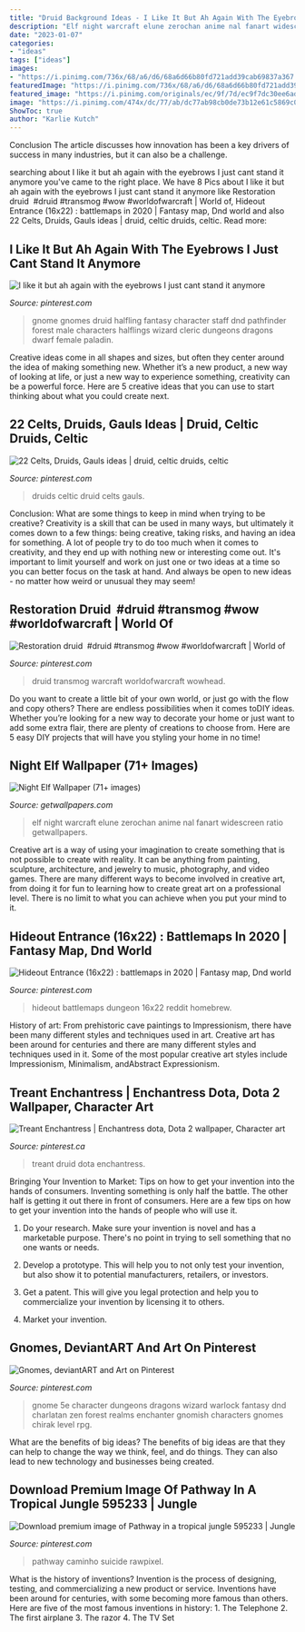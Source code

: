 ```yaml
---
title: "Druid Background Ideas - I Like It But Ah Again With The Eyebrows I Just Cant Stand It Anymore"
description: "Elf night warcraft elune zerochan anime nal fanart widescreen ratio getwallpapers"
date: "2023-01-07"
categories:
- "ideas"
tags: ["ideas"]
images:
- "https://i.pinimg.com/736x/68/a6/d6/68a6d66b80fd721add39cab69837a367.jpg"
featuredImage: "https://i.pinimg.com/736x/68/a6/d6/68a6d66b80fd721add39cab69837a367.jpg"
featured_image: "https://i.pinimg.com/originals/ec/9f/7d/ec9f7dc30ee6ada9ddc16a95af06cfa5.png"
image: "https://i.pinimg.com/474x/dc/77/ab/dc77ab98cb0de73b12e61c5869c06aa1--celtic-druids-mystic.jpg"
ShowToc: true
author: "Karlie Kutch"
---
```



Conclusion
The article discusses how innovation has been a key drivers of success in many industries, but it can also be a challenge.

	

		
searching about I like it but ah again with the eyebrows I just cant stand it anymore you've came to the right place. We have 8 Pics about I like it but ah again with the eyebrows I just cant stand it anymore like Restoration druid ️ #druid #transmog #wow #worldofwarcraft | World of, Hideout Entrance (16x22) : battlemaps in 2020 | Fantasy map, Dnd world and also 22 Celts, Druids, Gauls ideas | druid, celtic druids, celtic. Read more:
		
    
## I Like It But Ah Again With The Eyebrows I Just Cant Stand It Anymore

<img loading=lazy src="https://i.pinimg.com/originals/ec/9f/7d/ec9f7dc30ee6ada9ddc16a95af06cfa5.png" onerror="this.onerror=null;this.src='https://tse1.mm.bing.net/th?id=OIP.kDFHJR3pDjIw1FS5WFqhnQHaLr&amp;pid=15.1';" alt="I like it but ah again with the eyebrows I just cant stand it anymore">

_Source: pinterest.com_

>gnome gnomes druid halfling fantasy character staff dnd pathfinder forest male characters halflings wizard cleric dungeons dragons dwarf female paladin. 

	

Creative ideas come in all shapes and sizes, but often they center around the idea of making something new. Whether it’s a new product, a new way of looking at life, or just a new way to experience something, creativity can be a powerful force. Here are 5 creative ideas that you can use to start thinking about what you could create next.

    
## 22 Celts, Druids, Gauls Ideas | Druid, Celtic Druids, Celtic

<img loading=lazy src="https://i.pinimg.com/474x/dc/77/ab/dc77ab98cb0de73b12e61c5869c06aa1--celtic-druids-mystic.jpg" onerror="this.onerror=null;this.src='https://tse3.mm.bing.net/th?id=OIP.Py13NjvcSE8UHVelJi5bXQAAAA&amp;pid=15.1';" alt="22 Celts, Druids, Gauls ideas | druid, celtic druids, celtic">

_Source: pinterest.com_

>druids celtic druid celts gauls. 

	

Conclusion: What are some things to keep in mind when trying to be creative?
Creativity is a skill that can be used in many ways, but ultimately it comes down to a few things: being creative, taking risks, and having an idea for something. A lot of people try to do too much when it comes to creativity, and they end up with nothing new or interesting come out. It's important to limit yourself and work on just one or two ideas at a time so you can better focus on the task at hand. And always be open to new ideas - no matter how weird or unusual they may seem!

    
## Restoration Druid ️ #druid #transmog #wow #worldofwarcraft | World Of

<img loading=lazy src="https://i.pinimg.com/originals/81/53/f4/8153f426a717704e307ead3371d5a19e.png" onerror="this.onerror=null;this.src='https://tse2.mm.bing.net/th?id=OIP.FdjPKzFrr3hwUsUbXcmJgAHaNK&amp;pid=15.1';" alt="Restoration druid ️ #druid #transmog #wow #worldofwarcraft | World of">

_Source: pinterest.com_

>druid transmog warcraft worldofwarcraft wowhead. 

	

Do you want to create a little bit of your own world, or just go with the flow and copy others? There are endless possibilities when it comes toDIY ideas. Whether you’re looking for a new way to decorate your home or just want to add some extra flair, there are plenty of creations to choose from. Here are 5 easy DIY projects that will have you styling your home in no time!

    
## Night Elf Wallpaper (71+ Images)

<img loading=lazy src="http://getwallpapers.com/wallpaper/full/e/c/4/304076.jpg" onerror="this.onerror=null;this.src='https://tse3.mm.bing.net/th?id=OIP.Iu6GVamrwfJl3Fi58km4pQHaEK&amp;pid=15.1';" alt="Night Elf Wallpaper (71+ images)">

_Source: getwallpapers.com_

>elf night warcraft elune zerochan anime nal fanart widescreen ratio getwallpapers. 

	

Creative art is a way of using your imagination to create something that is not possible to create with reality. It can be anything from painting, sculpture, architecture, and jewelry to music, photography, and video games. There are many different ways to become involved in creative art, from doing it for fun to learning how to create great art on a professional level. There is no limit to what you can achieve when you put your mind to it.

    
## Hideout Entrance (16x22) : Battlemaps In 2020 | Fantasy Map, Dnd World

<img loading=lazy src="https://i.pinimg.com/originals/d2/f0/f7/d2f0f7fc33a1c42927fe7c16f72aa81d.jpg" onerror="this.onerror=null;this.src='https://tse2.mm.bing.net/th?id=OIP.60hJrNRt2N_tBKqwh4Eh6AHaKL&amp;pid=15.1';" alt="Hideout Entrance (16x22) : battlemaps in 2020 | Fantasy map, Dnd world">

_Source: pinterest.com_

>hideout battlemaps dungeon 16x22 reddit homebrew. 

	

History of art: From prehistoric cave paintings to Impressionism, there have been many different styles and techniques used in art.
Creative art has been around for centuries and there are many different styles and techniques used in it. Some of the most popular creative art styles include Impressionism, Minimalism, andAbstract Expressionism.

    
## Treant Enchantress | Enchantress Dota, Dota 2 Wallpaper, Character Art

<img loading=lazy src="https://i.pinimg.com/originals/e6/20/14/e62014859428d350970803800d4903aa.jpg" onerror="this.onerror=null;this.src='https://tse4.mm.bing.net/th?id=OIP.Curzy020BfY0yatPWSoq9QHaGL&amp;pid=15.1';" alt="Treant Enchantress | Enchantress dota, Dota 2 wallpaper, Character art">

_Source: pinterest.ca_

>treant druid dota enchantress. 

	

Bringing Your Invention to Market: Tips on how to get your invention into the hands of consumers.
Inventing something is only half the battle. The other half is getting it out there in front of consumers. Here are a few tips on how to get your invention into the hands of people who will use it.
1. Do your research. Make sure your invention is novel and has a marketable purpose. There's no point in trying to sell something that no one wants or needs.

2. Develop a prototype. This will help you to not only test your invention, but also show it to potential manufacturers, retailers, or investors.

3. Get a patent. This will give you legal protection and help you to commercialize your invention by licensing it to others.

4. Market your invention.

    
## Gnomes, DeviantART And Art On Pinterest

<img loading=lazy src="https://s-media-cache-ak0.pinimg.com/564x/1b/07/c5/1b07c5d553b4199732841c9667e71511.jpg" onerror="this.onerror=null;this.src='https://tse2.mm.bing.net/th?id=OIP.R9-i6P_7HPHgR0Iv99MYYQHaLH&amp;pid=15.1';" alt="Gnomes, deviantART and Art on Pinterest">

_Source: pinterest.com_

>gnome 5e character dungeons dragons wizard warlock fantasy dnd charlatan zen forest realms enchanter gnomish characters gnomes chirak level rpg. 

	

What are the benefits of big ideas?
The benefits of big ideas are that they can help to change the way we think, feel, and do things. They can also lead to new technology and businesses being created.

    
## Download Premium Image Of Pathway In A Tropical Jungle 595233 | Jungle

<img loading=lazy src="https://i.pinimg.com/736x/68/a6/d6/68a6d66b80fd721add39cab69837a367.jpg" onerror="this.onerror=null;this.src='https://tse4.mm.bing.net/th?id=OIP.1WlX4jfYEKIL8i8u6wRW3QHaE8&amp;pid=15.1';" alt="Download premium image of Pathway in a tropical jungle 595233 | Jungle">

_Source: pinterest.com_

>pathway caminho suicide rawpixel. 

	

What is the history of inventions?
Invention is the process of designing, testing, and commercializing a new product or service. Inventions have been around for centuries, with some becoming more famous than others. Here are five of the most famous inventions in history: 1. The Telephone 2. The first airplane 3. The razor 4. The TV Set 
